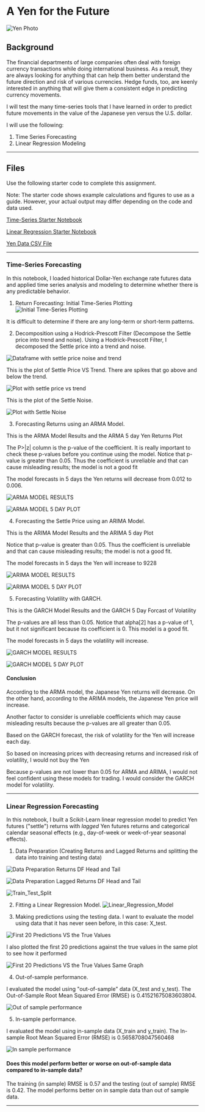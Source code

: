 # A Yen for the Future

![Yen Photo](Images/unit-10-readme-photo.png)

## Background

The financial departments of large companies often deal with foreign currency transactions while doing international business. As a result, they are always looking for anything that can help them better understand the future direction and risk of various currencies. Hedge funds, too, are keenly interested in anything that will give them a consistent edge in predicting currency movements.

I will test the many time-series tools that I have learned in order to predict future movements in the value of the Japanese yen versus the U.S. dollar.

I will use the following:

1. Time Series Forecasting
2. Linear Regression Modeling

- - -

## Files

Use the following starter code to complete this assignment. 

Note: The starter code shows example calculations and figures to use as a guide. However, your actual output may differ depending on the code and data used.

[Time-Series Starter Notebook](Notebooks_and_Data/time_series_analysis.ipynb)

[Linear Regression Starter Notebook](Notebooks_and_Data/regression_analysis.ipynb)

[Yen Data CSV File](Notebooks_and_Data/yen.csv)

- - -

### Time-Series Forecasting

In this notebook, I loaded historical Dollar-Yen exchange rate futures data and applied time series analysis and modeling to determine whether there is any predictable behavior.

1. Return Forecasting: Initial Time-Series Plotting
![Initial Time-Series Plotting](Images/Initial_Time-Series_Plotting.png) 

It is difficult to determine if there are any long-term or short-term patterns.

2. Decomposition using a Hodrick-Prescott Filter (Decompose the Settle price into trend and noise).
Using a Hodrick-Prescott Filter, I decomposed the Settle price into a trend and noise.

![Dataframe with settle price noise and trend](Images/DataFrame_with_settle_price_noise_trend.png) 

This is the plot of Settle Price VS Trend. There are spikes that go above and below the trend.

![Plot with settle price vs trend](Images/Settle_Price_VS_Trend.png) 

This is the plot of the Settle Noise.  

![Plot with Settle Noise](Images/Settle_Noise.png)

3. Forecasting Returns using an ARMA Model.

This is the ARMA Model Results and the ARMA 5 day Yen Returns Plot

The P>|z| column is the p-value of the coefficient. It is really important to check these p-values before you continue using the model. Notice that p-value is greater than 0.05. Thus the coefficient is unreliable and that can cause misleading results; the model is not a good fit

The model forecasts in 5 days the Yen returns will decrease from 0.012 to 0.006.

![ARMA MODEL RESULTS](Images/ARMA_Model_results.png)

![ARMA MODEL 5 DAY PLOT](Images/ARMA_5_day_plot.png)
 

4. Forecasting the Settle Price using an ARIMA Model.

This is the ARIMA Model Results and the ARIMA 5 day Plot

Notice that p-value is greater than 0.05. Thus the coefficient is unreliable and that can cause misleading results; the model is not a good fit.

The model forecasts in 5 days the Yen will increase to 9228

![ARIMA MODEL RESULTS](Images/ARIMA_MODEL_RESULTS.png)

![ARIMA MODEL 5 DAY PLOT](Images/ARIMA_5_DAY_PLOT.png)


5. Forecasting Volatility with GARCH.

This is the GARCH Model Results and the GARCH 5 Day Forcast of Volatility

The p-values are all less than 0.05. Notice that alpha[2] has a p-value of 1, but it not significant because its coefficient is 0. This model is a good fit.

The model forecasts in 5 days the volatility will increase.

![GARCH MODEL RESULTS](Images/GARCH_MODEL_RESULTS.png)

![GARCH MODEL 5 DAY PLOT](Images/5_Day_Forecast_of_Volatility.png)


#### Conclusion

According to the ARMA model, the Japanese Yen returns will decrease. On the other hand, according to the ARIMA models, the Japanese Yen price will increase.

Another factor to consider is unreliable coefficients which may cause misleading results because the p-values are all greater than 0.05. 

Based on the GARCH forecast, the risk of volatility for the Yen will increase each day.

So based on increasing prices with decreasing returns and increased risk of volatility, I would not buy the Yen

Because p-values are not lower than 0.05 for ARMA and ARIMA, I would not feel confident using these models for trading. I would consider the GARCH model for volatility.

- - -

### Linear Regression Forecasting

In this notebook, I built a Scikit-Learn linear regression model to predict Yen futures ("settle") returns with *lagged* Yen futures returns and categorical calendar seasonal effects (e.g., day-of-week or week-of-year seasonal effects).

1. Data Preparation (Creating Returns and Lagged Returns and splitting the data into training and testing data)

![Data Preparation Returns DF Head and Tail](Images/DP_returns_head_tail.png)

![Data Preparation Lagged Returns DF Head and Tail](Images/DP_lagged_returns_head_tail.png)

![Train_Test_Split](Images/Train_Test_Split.png)


2. Fitting a Linear Regression Model.
![Linear_Regression_Model](Images/Linear_Regression_Model.png)

3. Making predictions using the testing data.
I want to evaluate the model using data that it has never seen before, in this case: X_test.

![First 20 Predictions VS the True Values](Images/First_20_Predictions_VS_the_True_Values.png)

I also plotted the first 20 predictions against the true values in the same plot to see how it performed

![First 20 Predictions VS the True Values Same Graph](Images/First_20_Predictions_VS_the_True_Values_same_graph.png)

4. Out-of-sample performance.

I evaluated the model using "out-of-sample" data (X_test and y_test). The Out-of-Sample Root Mean Squared Error (RMSE) is 0.41521675083603804.

![Out of sample performance](Images/Out_of_sample_performance.png)


5. In-sample performance.

I evaluated the model using in-sample data (X_train and y_train). The In-sample Root Mean Squared Error (RMSE) is 0.5658708047560468

![In sample performance](Images/In_sample_performance.png)


#### Does this model perform better or worse on out-of-sample data compared to in-sample data?

The training (in sample) RMSE is 0.57 and the testing (out of sample) RMSE is 0.42. The model performs better on in sample data than out of sample data.


- - -

